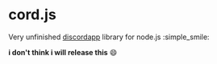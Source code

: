 # cord.js
Very unfinished [discordapp](http://discordapp.com) library for node.js :simple_smile:

**i don't think i will release this** :smile:
